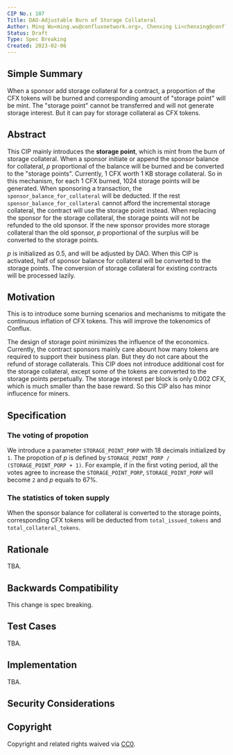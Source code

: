 ```yaml
---
CIP No.: 107
Title: DAO-Adjustable Burn of Storage Collateral
Author: Ming Wu<ming.wu@confluxnetwork.org>, Chenxing Li<chenxing@confluxnetwork.org>
Status: Draft
Type: Spec Breaking
Created: 2023-02-06
---
```


## Simple Summary
When a sponsor add storage collateral for a contract, a proportion of the CFX tokens will be burned and corresponding amount of "storage point" will be mint. The "storage point" cannot be transferred and will not generate storage interest. But it can pay for storage collateral as CFX tokens. 

## Abstract
This CIP mainly introduces the **storage point**, which is mint from the burn of storage collateral. When a sponsor initiate or append the sponsor balance for collateral, *p* proportional of the balance will be burned and be converted to the "storage points". Currently, 1 CFX worth 1 KB storage collateral. So in this mechanism, for each 1 CFX burned, 1024 storage points will be generated. When sponsoring a transaction, the `sponsor_balance_for_collateral` will be deducted. If the rest `sponsor_balance_for_collateral` cannot afford the incremental storage collateral, the contract will use the storage point instead. When replacing the sponsor for the storage collateral, the storage points will not be refunded to the old sponsor. If the new sponsor provides more storage collateral than the old sponsor, *p* proportional of the surplus will be converted to the storage points.

*p* is initialized as 0.5, and will be adjusted by DAO. When this CIP is activated, half of sponsor balance for collateral will be converted to the storage points. The conversion of storage collateral for existing contracts will be processed lazily. 

## Motivation
This is to introduce some burning scenarios and mechanisms to mitigate the continuous inflation of CFX tokens. This will improve the tokenomics of Conflux. 

The design of storage point minimizes the influence of the economics. Currently, the contract sponsors mainly care abount how many tokens are required to support their business plan. But they do not care about the refund of storage collaterals. This CIP does not introduce additional cost for the storage collateral, except some of the tokens are converted to the storage points perpetually. The storage interest per block is only 0.002 CFX, which is much smaller than the base reward. So this CIP also has minor influcence for miners. 

## Specification
### The voting of propotion
We introduce a parameter `STORAGE_POINT_PORP` with 18 decimals initialized by `1`. The propotion of *p* is defined by `STORAGE_POINT_PORP / (STORAGE_POINT_PORP + 1)`. For example, if in the first voting period, all the votes agree to increase the `STORAGE_POINT_PORP`, `STORAGE_POINT_PORP` will become `2` and *p* equals to 67%. 

### The statistics of token supply
When the sponsor balance for collateral is converted to the storage points, corresponding CFX tokens will be deducted from `total_issued_tokens` and `total_collateral_tokens`. 

## Rationale
TBA.

## Backwards Compatibility
This change is spec breaking.

## Test Cases
TBA.

## Implementation
TBA.

## Security Considerations

## Copyright
Copyright and related rights waived via [CC0](https://creativecommons.org/publicdomain/zero/1.0/). 
